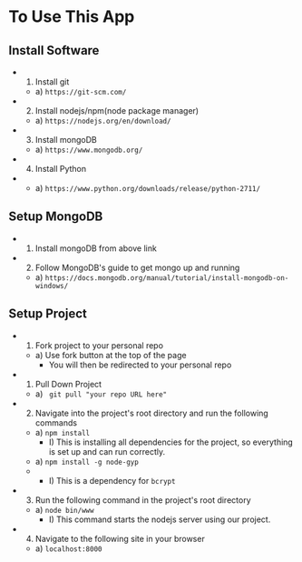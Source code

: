 # To Use This App

## Install Software

- 1) Install git
	- a) `https://git-scm.com/`
- 2) Install nodejs/npm(node package manager)
	- a) `https://nodejs.org/en/download/`
- 3) Install mongoDB
	- a) `https://www.mongodb.org/`
- 4) Install Python
- 	- a) `https://www.python.org/downloads/release/python-2711/`

## Setup MongoDB
- 1) Install mongoDB from above link
- 2) Follow MongoDB's guide to get mongo up and running
	- a) `https://docs.mongodb.org/manual/tutorial/install-mongodb-on-windows/`

## Setup Project
- 1) Fork project to your personal repo
	- a) Use fork button at the top of the page
		- You will then be redirected to your personal repo
- 1) Pull Down Project
	- a) ` git pull "your repo URL here"`
- 2) Navigate into the project's root directory and run the following commands
	- a) `npm install`
		- I) This is installing all dependencies for the project, so everything is set up and can run correctly.
	- a) `npm install -g node-gyp`
	- 	- I) This is a dependency for `bcrypt`
- 3) Run the following command in the project's root directory
	- a) `node bin/www`
		- I) This command starts the nodejs server using our project.
- 4) Navigate to the following site in your browser
	- a) `localhost:8000`
